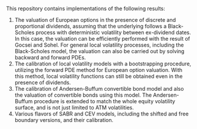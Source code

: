 This repository contains implementations of the following results:
1. The valuation of European options in the presence of discrete and proportional dividends, assuming that the underlying follows a Black-Scholes process with deterministic volatility between ex-dividend dates. In this case, the valuation can be efficiently performed with the result of Gocsei and Sohel. For general local volatility processes, including the Black-Scholes model, the valuation can also be carried out by solving backward and forward PDEs.
2. The calibration of local volatility models with a bootstrapping procedure, utilizing the forward PDE method for European option valuation. With this method, local volatility functions can still be obtained even in the presence of dividends.
3. The calibration of Andersen-Buffum convertible bond model and also the valuation of convertible bonds using this model. The Andersen-Buffum procedure is extended to match the whole equity volatility surface, and is not just limited to ATM volatilities.
4. Various flavors of SABR and CEV models, including the shifted and free boundary versions, and their calibration.
